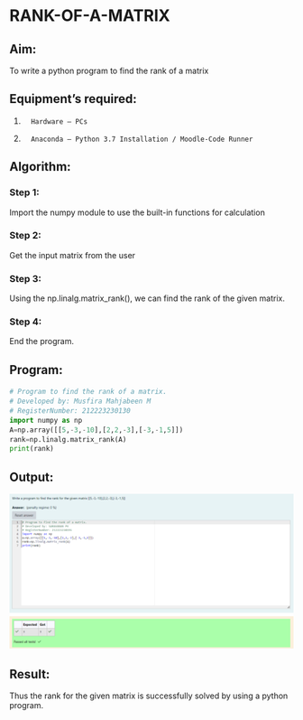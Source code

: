 # RANK-OF-A-MATRIX

## Aim:

To write a python program to find the rank of a matrix

## Equipment’s required:

1.       Hardware – PCs
2.       Anaconda – Python 3.7 Installation / Moodle-Code Runner

## Algorithm:

### Step 1:

Import the numpy module to use the built-in functions for calculation

### Step 2:

Get the input matrix from the user

### Step 3:

Using the np.linalg.matrix_rank(), we can find the rank of the given matrix.

### Step 4:

End the program.

## Program:

```python
# Program to find the rank of a matrix.
# Developed by: Musfira Mahjabeen M
# RegisterNumber: 212223230130
import numpy as np
A=np.array([[5,-3,-10],[2,2,-3],[-3,-1,5]])
rank=np.linalg.matrix_rank(A)
print(rank)


```

## Output:

![output](ex2-output.png)

## Result:

Thus the rank for the given matrix is successfully solved by using a python program.
